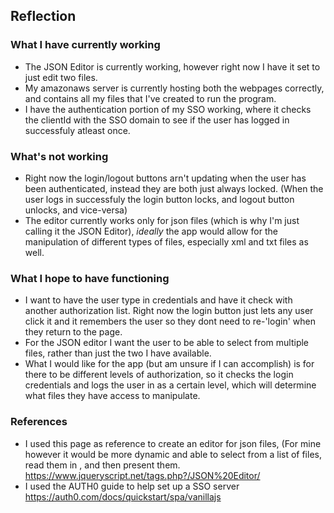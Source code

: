## Reflection

### What I have currently working
- The JSON Editor is currently working, however right now I have it set to just edit two files.
- My amazonaws server is currently hosting both the webpages correctly, and contains all my files that I've created to run the program.
- I have the authentication portion of my SSO working, where it checks the clientId with the SSO domain to see if the user has logged in successfuly atleast once.

### What's not working
- Right now the login/logout buttons arn't updating when the user has been authenticated, instead they are both just always locked. (When the user logs in successfuly the login button locks, and logout button unlocks, and vice-versa)
- The editor currently works only for json files (which is why I'm just calling it the JSON Editor), _ideally_ the app would allow for the manipulation of different types of files, especially xml and txt files as well.

### What I hope to have functioning
- I want to have the user type in credentials and have it check with another authorization list. Right now the login button just lets any user click it and it remembers the user so they dont need to re-'login' when they return to the page.
- For the JSON editor I want the user to be able to select from multiple files, rather than just the two I have available.
- What I would like for the app (but am unsure if I can accomplish) is for there to be different levels of authorization, so it checks the login credentials and logs the user in as a certain level, which will determine what files they have access to manipulate.

### References
- I used this page as reference to create an editor for json files, (For mine however it would be more dynamic and able to select from a list of files, read them in , and then present them. https://www.jqueryscript.net/tags.php?/JSON%20Editor/
- I used the AUTH0 guide to help set up a SSO server https://auth0.com/docs/quickstart/spa/vanillajs
